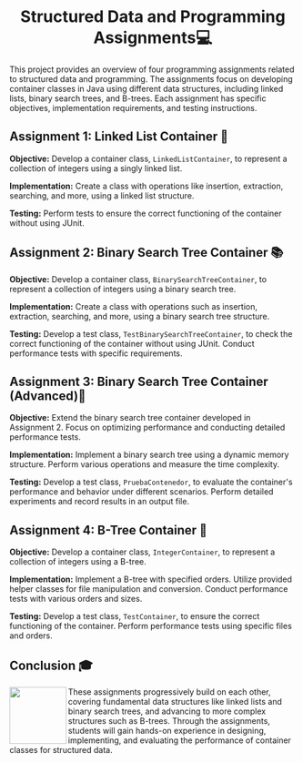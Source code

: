 
<h1 align="center">Structured Data and Programming Assignments💻</h1>

This project provides an overview of four programming assignments related to structured data and programming. The assignments focus on developing container classes in Java using different data structures, including linked lists, binary search trees, and B-trees. Each assignment has specific objectives, implementation requirements, and testing instructions.

## Assignment 1: Linked List Container 📝

**Objective:** Develop a container class, `LinkedListContainer`, to represent a collection of integers using a singly linked list.

**Implementation:** Create a class with operations like insertion, extraction, searching, and more, using a linked list structure.

**Testing:** Perform tests to ensure the correct functioning of the container without using JUnit.

## Assignment 2: Binary Search Tree Container 📚

**Objective:** Develop a container class, `BinarySearchTreeContainer`, to represent a collection of integers using a binary search tree.

**Implementation:** Create a class with operations such as insertion, extraction, searching, and more, using a binary search tree structure.

**Testing:** Develop a test class, `TestBinarySearchTreeContainer`, to check the correct functioning of the container without using JUnit. Conduct performance tests with specific requirements.

## Assignment 3: Binary Search Tree Container (Advanced)🔄

**Objective:** Extend the binary search tree container developed in Assignment 2. Focus on optimizing performance and conducting detailed performance tests.

**Implementation:** Implement a binary search tree using a dynamic memory structure. Perform various operations and measure the time complexity.

**Testing:** Develop a test class, `PruebaContenedor`, to evaluate the container's performance and behavior under different scenarios. Perform detailed experiments and record results in an output file.

## Assignment 4: B-Tree Container 🌳

**Objective:** Develop a container class, `IntegerContainer`, to represent a collection of integers using a B-tree.

**Implementation:** Implement a B-tree with specified orders. Utilize provided helper classes for file manipulation and conversion. Conduct performance tests with various orders and sizes.

**Testing:** Develop a test class, `TestContainer`, to ensure the correct functioning of the container. Perform performance tests using specific files and orders.

## Conclusion 🎓

<img align="left" width="100" height="100" src="https://github.com/AlejandroDavidArzolaSaavedra/Kata-Working-With-Sqlite/assets/90756437/f83020eb-76e4-4224-87e4-ae2a2d370b05g">
These assignments progressively build on each other, covering fundamental data structures like linked lists and binary search trees, and advancing to more complex structures such as B-trees. Through the assignments, students will gain hands-on experience in designing, implementing, and evaluating the performance of container classes for structured data.
